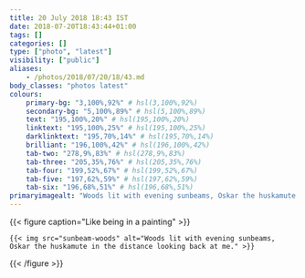 ```yaml
---
title: 20 July 2018 18:43 IST
date: 2018-07-20T18:43:44+01:00
tags: []
categories: []
type: ["photo", "latest"]
visibility: ["public"]
aliases:
    - /photos/2018/07/20/18/43.md
body_classes: "photos latest"
colours:
    primary-bg: "3,100%,92%" # hsl(3,100%,92%)
    secondary-bg: "5,100%,89%" # hsl(5,100%,89%)
    text: "195,100%,20%" # hsl(195,100%,20%)
    linktext: "195,100%,25%" # hsl(195,100%,25%)
    darklinktext: "195,70%,14%" # hsl(195,70%,14%)
    brilliant: "196,100%,42%" # hsl(196,100%,42%)
    tab-two: "278,9%,83%" # hsl(278,9%,83%)
    tab-three: "205,35%,76%" # hsl(205,35%,76%)
    tab-four: "199,52%,67%" # hsl(199,52%,67%)
    tab-five: "197,62%,59%" # hsl(197,62%,59%)
    tab-six: "196,68%,51%" # hsl(196,68%,51%)
primaryimagealt: "Woods lit with evening sunbeams, Oskar the huskamute in the distance looking back at me."
---
```


{{< figure caption="Like being in a painting" >}}

    {{< img src="sunbeam-woods" alt="Woods lit with evening sunbeams, Oskar the huskamute in the distance looking back at me." >}}

{{< /figure >}}
